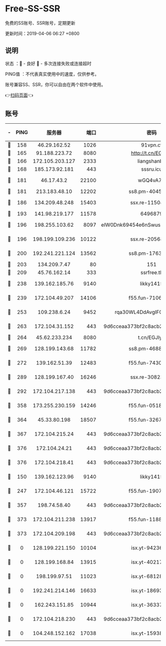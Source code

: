 # Free-SS-SSR

免费的SS账号、SSR账号，定期更新

更新时间：2019-04-06 06:27 +0800

## 说明

状态     ：🙂 - 良好 🙁 - 多次连接失败或连接超时

PING值   ：不代表真实使用中的速度，仅供参考。

账号兼容SS、SSR，你可以自由在两个软件中使用。

👉[扫码页面](https://liesauer.github.io/Free-SS-SSR/)👈

## 账号

|-|PING|服务器|端口|密码|加密方式|区域|
|:----:|:----:|:-----:|-----:|:----:|:----:|:----:|
|🙂|158|46.29.162.52|1026|91vpn.cf|rc4-md5|RU|
|🙂|165|91.188.223.72|8080|http://t.cn/EGJIyrl|rc4-md5|RU|
|🙂|166|172.105.203.127|2333|liangshanbo|chacha20|JP|
|🙂|168|185.173.92.181|443|sssru.icu|rc4-md5|RU|
|🙂|181|46.17.43.2|22100|wGQ4vA7D|aes-256-gcm|RU|
|🙂|181|213.183.48.10|12202|ss8.pm-40455231|rc4-md5|RU|
|🙂|186|134.209.48.248|15403|ssx.re-11504634|aes-256-cfb|US|
|🙂|193|141.98.219.177|11578|6496879|chacha20|US|
|🙂|196|198.255.103.62|8097|eIW0Dnk69454e6nSwuspv9DmS201tQ0D|aes-256-cfb|US|
|🙂|196|198.199.109.236|10122|ssx.re-20568805|aes-256-cfb|US|
|🙂|200|192.241.221.124|13562|ss8.pm-17637421|aes-256-cfb|US|
|🙂|203|134.209.7.47|80|151|chacha20|US|
|🙂|209|45.76.162.14|333|ssrfree.tk|rc4|SG|
|🙂|238|139.162.185.76|9140|likky1415|aes-256-cfb|DE|
|🙂|239|172.104.49.207|14106|f55.fun-71064831|aes-256-cfb|SG|
|🙂|253|109.238.6.24|9452|rqa30WL4DdAvgIFG6Fs3znzTa|aes-256-cfb|FR|
|🙂|263|172.104.31.152|443|9d6cceaa373bf2c8acb22e60b6a58be6|aes-256-cfb|US|
|🙂|264|45.62.233.234|8080|t.cn/EGJIyrl|rc4-md5|CA|
|🙂|269|128.199.143.68|11782|ss8.pm-46888146|aes-256-cfb|SG|
|🙂|272|139.162.51.39|12483|f55.fun-74303824|aes-256-cfb|SG|
|🙂|289|128.199.167.40|16246|ssx.re-30823019|aes-256-cfb|SG|
|🙂|292|172.104.217.138|443|9d6cceaa373bf2c8acb22e60b6a58be6|aes-256-cfb|US|
|🙂|358|173.255.230.159|14246|f55.fun-05182149|aes-256-cfb|US|
|🙂|364|45.33.80.198|18507|f55.fun-32675560|aes-256-cfb|US|
|🙂|367|172.104.215.24|443|9d6cceaa373bf2c8acb22e60b6a58be6|aes-256-cfb|US|
|🙂|376|172.104.24.21|443|9d6cceaa373bf2c8acb22e60b6a58be6|aes-256-cfb|US|
|🙂|376|172.104.218.41|443|9d6cceaa373bf2c8acb22e60b6a58be6|aes-256-cfb|US|
|🙂|150|139.162.123.96|9140|likky1415|aes-256-cfb|JP|
|🙂|247|172.104.46.121|15722|f55.fun-19071189|aes-256-cfb|SG|
|🙂|357|198.74.58.40|443|9d6cceaa373bf2c8acb22e60b6a58be6|aes-256-cfb|US|
|🙁|373|172.104.211.238|13917|f55.fun-11889830|aes-256-cfb|US|
|🙁|373|172.104.209.198|443|9d6cceaa373bf2c8acb22e60b6a58be6|aes-256-cfb|US|
|🙁|0|128.199.221.150|10104|isx.yt-94236537|aes-256-cfb|SG|
|🙁|0|128.199.168.84|13915|isx.yt-40217254|aes-256-cfb|SG|
|🙁|0|198.199.97.51|11023|isx.yt-68128426|aes-256-cfb|US|
|🙁|0|192.241.214.146|16633|isx.yt-18693528|aes-256-cfb|US|
|🙁|0|162.243.151.85|10944|isx.yt-36337556|aes-256-cfb|US|
|🙁|0|172.104.218.230|443|9d6cceaa373bf2c8acb22e60b6a58be6|aes-256-cfb|US|
|🙁|0|104.248.152.162|17038|isx.yt-15938934|aes-256-cfb|SG|
